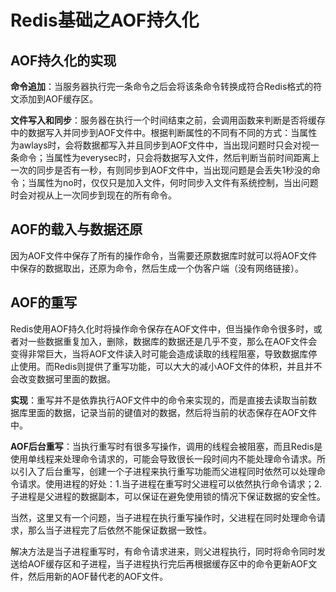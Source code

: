 # Redis基础之AOF持久化

## AOF持久化的实现

**命令追加**：当服务器执行完一条命令之后会将该条命令转换成符合Redis格式的符文添加到AOF缓存区。

**文件写入和同步**：服务器在执行一个时间结束之前，会调用函数来判断是否将缓存中的数据写入并同步到AOF文件中。根据判断属性的不同有不同的方式：当属性为awlays时，会将数据都写入并且同步到AOF文件中，当出现问题时只会对视一条命令；当属性为everysec时，只会将数据写入文件，然后判断当前时间距离上一次的同步是否有一秒，有则同步到AOF文件中，当出现问题是会丢失1秒没的命令；当属性为no时，仅仅只是加入文件，何时同步入文件有系统控制，当出问题时会对视从上一次同步到现在的所有命令。

## AOF的载入与数据还原

因为AOF文件中保存了所有的操作命令，当需要还原数据库时就可以将AOF文件中保存的数据取出，还原为命令，然后生成一个伪客户端（没有网络链接）。

## AOF的重写

Redis使用AOF持久化时将操作命令保存在AOF文件中，但当操作命令很多时，或者对一些数据重复加入，删除，数据库的数据还是几乎不变，那么在AOF文件会变得非常巨大，当将AOF文件读入时可能会造成读取的线程阻塞，导致数据库停止使用。而Redis则提供了重写功能，可以大大的减小AOF文件的体积，并且并不会改变数据可里面的数据。

**实现**：重写并不是依靠执行AOF文件中的命令来实现的，而是直接去读取当前数据库里面的数据，记录当前的键值对的数据，然后将当前的状态保存在AOF文件中。

**AOF后台重写**：当执行重写时有很多写操作，调用的线程会被阻塞，而且Redis是使用单线程来处理命令请求的，可能会导致很长一段时间内不能处理命令请求。所以引入了后台重写，创建一个子进程来执行重写功能而父进程同时依然可以处理命令请求。使用进程的好处：1.当子进程在重写时父进程可以依然执行命令请求；2.子进程是父进程的数据副本，可以保证在避免使用锁的情况下保证数据的安全性。

当然，这里又有一个问题，当子进程在执行重写操作时，父进程在同时处理命令请求，那么当子进程完了后依然不能保证数据一致性。

解决方法是当子进程重写时，有命令请求进来，则父进程执行，同时将命令同时发送给AOF缓存区和子进程，当子进程执行完后再根据缓存区中的命令更新AOF文件，然后用新的AOF替代老的AOF文件。































